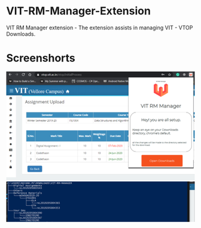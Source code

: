 
# VIT-RM-Manager-Extension
VIT RM Manager extension -  The extension assists in managing VIT - VTOP Downloads.
# Screenshorts

![](https://github.com/mayankkumar2/readmeFiles/raw/master/Annotation%202020-05-07%20224126.png)
![](https://github.com/mayankkumar2/readmeFiles/raw/master/Annotation%202020-05-07%20224612.png)
